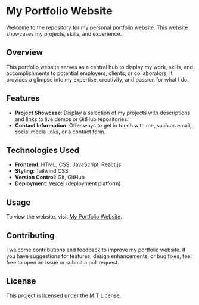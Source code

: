 # My Portfolio Website

Welcome to the repository for my personal portfolio website. This website showcases my projects, skills, and experience.

## Overview

This portfolio website serves as a central hub to display my work, skills, and accomplishments to potential employers, clients, or collaborators. It provides a glimpse into my expertise, creativity, and passion for what I do.

## Features

- **Project Showcase**: Display a selection of my projects with descriptions and links to live demos or GitHub repositories.
- **Contact Information**: Offer ways to get in touch with me, such as email, social media links, or a contact form.

## Technologies Used

- **Frontend**: HTML, CSS, JavaScript, React.js
- **Styling**: Tailwind CSS
- **Version Control**: Git, GitHub
- **Deployment**: [Vercel](https://vercel.com/) (deployment platform)

## Usage

To view the website, visit [My Portfolio Website]([https://your-portfolio.vercel.app](https://portfolio-seven-smoky-49.vercel.app/)).

## Contributing

I welcome contributions and feedback to improve my portfolio website. If you have suggestions for features, design enhancements, or bug fixes, feel free to open an issue or submit a pull request.

## License

This project is licensed under the [MIT License](LICENSE).

